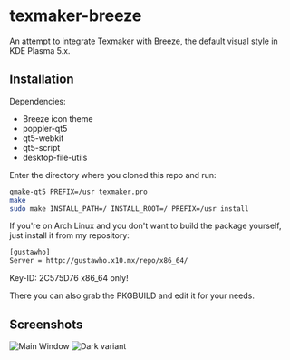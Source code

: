 # texmaker-breeze
 An attempt to integrate Texmaker with Breeze, the default visual style in KDE Plasma 5.x.

## Installation
Dependencies:
* Breeze icon theme
* poppler-qt5
* qt5-webkit
* qt5-script
* desktop-file-utils

Enter the directory where you cloned this repo and run:
```bash
qmake-qt5 PREFIX=/usr texmaker.pro
make
sudo make INSTALL_PATH=/ INSTALL_ROOT=/ PREFIX=/usr install
```
If you're on Arch Linux and you don't want to build the package yourself, just install it from my repository:

```bash
[gustawho]
Server = http://gustawho.x10.mx/repo/x86_64/
```
Key-ID: 2C575D76
x86_64 only!

There you can also grab the PKGBUILD and edit it for your needs.

## Screenshots
![Main Window](http://gustawho.x10.mx/files/light.png)
![Dark variant](http://gustawho.x10.mx/files/dark.png)
